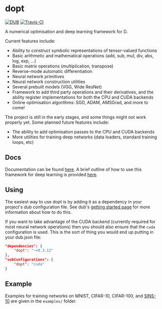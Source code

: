 dopt
====

[![DUB](https://img.shields.io/dub/v/dopt.svg)](http://code.dlang.org/packages/dopt)
[![Travis-CI](https://travis-ci.org/henrygouk/dopt.svg?branch=master)]()

A numerical optimisation and deep learning framework for D.

Current features include:

* Ability to construct symbolic representations of tensor-valued functions
* Basic arithmetic and mathematical operations (add, sub, mul, div, abs, log, exp, ...)
* Basic matrix operations (multiplication, transpose)
* Reverse-mode automatic differentiation
* Neural network primitives
* Neural network construction utilities
* Several prebuilt models (VGG, Wide ResNet)
* Framework to add third party operations and their derivatives, and the ability register implementations for both the CPU and CUDA backends
* Online optimisation algorithms: SGD, ADAM, AMSGrad, and more to come!

The project is still in the early stages, and some things might not work properly yet. Some planned future features include:

* The ability to add optimisation passes to the CPU and CUDA backends
* More utilities for training deep networks (data loaders, standard training loops, etc)

Docs
----

Documentation can be found [here](https://henrygouk.github.io/dopt/). A brief outline of how to use this framework for deep learning is provided [here](https://henrygouk.github.io/dopt/dopt/nnet.html).

Using
-----

The easiest way to use dopt is by adding it as a dependency in your project's dub configuration file. See dub's [getting started page](http://code.dlang.org/getting_started) for more information about how to do this.

If you want to take advantage of the CUDA backend (currently required for most neural network operations) then you should also ensure that the `cuda` configuration is used. This is the sort of thing you would end up putting in your dub.json file:

```json
"dependencies": {
    "dopt": "~>0.3.12"
},
"subConfigurations": {
    "dopt": "cuda"
}
```

Example
-------

Examples for training networks on MNIST, CIFAR-10, CIFAR-100, and [SINS-10](https://cs.waikato.ac.nz/~ml/sins10/) are given in the `examples/` folder.